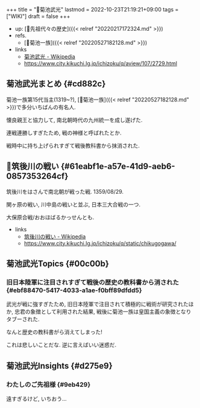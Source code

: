 +++
title = "📝菊池武光"
lastmod = 2022-10-23T21:19:21+09:00
tags = ["WIKI"]
draft = false
+++

-   up: [📂先祖代々の歴史]({{< relref "20220217172324.md" >}})
-   refs.
    -   [📝菊池一族]({{< relref "20220527182128.md" >}})
-   links
    -   [菊池武光 - Wikipedia](https://ja.wikipedia.org/wiki/%E8%8F%8A%E6%B1%A0%E6%AD%A6%E5%85%89)
    -   <https://www.city.kikuchi.lg.jp/ichizoku/q/aview/107/2729.html>


## 菊池武光まとめ {#cd882c}

菊池一族第15代当主(1319~?), [📝菊池一族]({{< relref "20220527182128.md" >}})で多分いちばんの有名人.

懐良親王と協力して, 南北朝時代の九州統一を成し遂げた.

連戦連勝しすぎたため, 戦の神様と呼ばれたとか.

戦時中に持ち上げられすぎて戦後教科書から抹消された.


## 📝筑後川の戦い {#61eabf1e-a57e-41d9-aeb6-0857353264cf}

筑後川をはさんで南北朝が戦った戦. 1359/08/29.

関ヶ原の戦い, 川中島の戦いと並ぶ, 日本三大合戦の一つ.

大保原合戦/おおほばるかっせんとも.

-   links
    -   [筑後川の戦い - Wikipedia](https://ja.wikipedia.org/wiki/%E7%AD%91%E5%BE%8C%E5%B7%9D%E3%81%AE%E6%88%A6%E3%81%84)
    -   <https://www.city.kikuchi.lg.jp/ichizoku/q/static/chikugogawa/>


## 菊池武光Topics {#00c00b}


### 旧日本陸軍に注目されすぎて戦後の歴史の教科書から消された {#ebf88470-5417-4033-a1ae-f0bff89dfdd5}

武光が戦に強すぎたため, 旧日本陸軍で注目されて積極的に戦術が研究されたほか, 忠君の象徴として利用された結果, 戦後に菊池一族は皇国主義の象徴となりタブーされた.

なんと歴史の教科書がら消えてしまった!

これは悲しいことだな. 逆に言えばいい迷惑だ.


## 菊池武光Insights {#d275e9}


### わたしのご先祖様 {#9eb429}

遠すぎるけど, いちおう...
